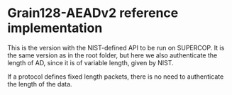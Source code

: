 # Grain128-AEADv2 reference implementation

This is the version with the NIST-defined API to be run on SUPERCOP.
It is the same version as in the root folder, but here we also authenticate the length of AD, since it is of variable length, given by NIST.

If a protocol defines fixed length packets, there is no need to authenticate the length of the data.
